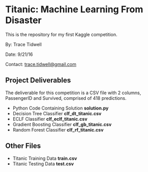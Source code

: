 # Titanic: Machine Learning From Disaster
This is the repository for my first Kaggle competition. 

By: Trace Tidwell

Date: 9/21/16

Contact: trace.tidwell@gmail.com

## Project Deliverables

The deliverable for this competition is a CSV file with 2 columns, PassengerID and Survived, comprised of 418 predictions.

* Python Code Containing Solution **solution.py**
* Decision Tree Classifier **clf_dt_titanic.csv**
* ECLF Classifier **clf_eclf_titanic.csv**
* Gradient Boosting Classifier **clf_gb_titanic.csv**
* Random Forest Classifier **clf_rf_titanic.csv**

## Other Files

* Titanic Training Data **train.csv**
* Titanic Testing Data **test.csv**
